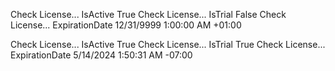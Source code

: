 ﻿Check License... IsActive True
Check License... IsTrial False
Check License... ExpirationDate 12/31/9999 1:00:00 AM +01:00

Check License... IsActive True
Check License... IsTrial True
Check License... ExpirationDate 5/14/2024 1:50:31 AM -07:00

